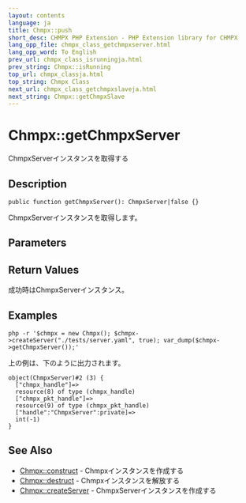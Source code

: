 ```yaml
---
layout: contents
language: ja
title: Chmpx::push
short_desc: CHMPX PHP Extension - PHP Extension library for CHMPX
lang_opp_file: chmpx_class_getchmpxserver.html
lang_opp_word: To English
prev_url: chmpx_class_isrunningja.html
prev_string: Chmpx::isRunning
top_url: chmpx_classja.html
top_string: Chmpx Class
next_url: chmpx_class_getchmpxslaveja.html
next_string: Chmpx::getChmpxSlave
---
```


# Chmpx::getChmpxServer
ChmpxServerインスタンスを取得する
 
## Description

```
public function getChmpxServer(): ChmpxServer|false {}
```

ChmpxServerインスタンスを取得します。

## Parameters

## Return Values
成功時はChmpxServerインスタンス。

## Examples

```
php -r '$chmpx = new Chmpx(); $chmpx->createServer("./tests/server.yaml", true); var_dump($chmpx->getChmpxServer());'
```

上の例は、下のように出力されます。

```
object(ChmpxServer)#2 (3) {
  ["chmpx_handle"]=>
  resource(8) of type (chmpx_handle)
  ["chmpx_pkt_handle"]=>
  resource(9) of type (chmpx_pkt_handle)
  ["handle":"ChmpxServer":private]=>
  int(-1)
}
```


## See Also
- [Chmpx::construct](chmpx_class_constructja.html) - Chmpxインスタンスを作成する
- [Chmpx::destruct](chmpx_class_destructja.html) - Chmpxインスタンスを解放する
- [Chmpx::createServer](chmpx_class_createserverja.html) - ChmpxServerインスタンスを作成する

